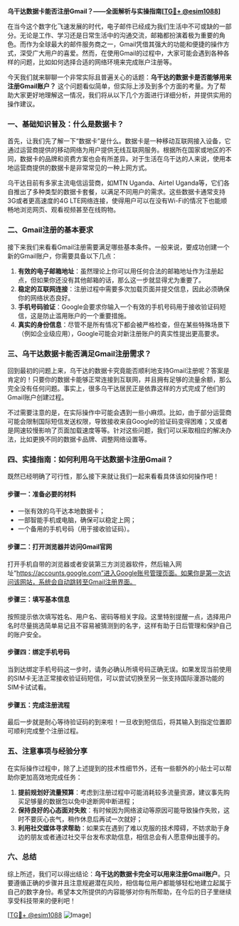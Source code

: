 **乌干达数据卡能否注册Gmail？——全面解析与实操指南[[TG💪+ @esim1088](https://t.me/s/esim1088)]**

在当今这个数字化飞速发展的时代，电子邮件已经成为我们生活中不可或缺的一部分。无论是工作、学习还是日常生活中的沟通交流，邮箱都扮演着极为重要的角色。而作为全球最大的邮件服务商之一，Gmail凭借其强大的功能和便捷的操作方式，深受广大用户的喜爱。然而，在使用Gmail的过程中，大家可能会遇到各种各样的问题，比如如何选择合适的网络环境来完成账户注册等。

今天我们就来聊聊一个非常实际且普遍关心的话题：**乌干达的数据卡是否能够用来注册Gmail账户？** 这个问题看似简单，但实际上涉及到多个方面的考量。为了帮助大家更好地理解这一情况，我们将从以下几个方面进行详细分析，并提供实用的操作建议。

### 一、基础知识普及：什么是数据卡？

首先，让我们先了解一下“数据卡”是什么。数据卡是一种移动互联网接入设备，它通过运营商提供的移动网络为用户提供无线互联网服务。根据所在国家或地区的不同，数据卡的品牌和资费方案也会有所差异。对于生活在乌干达的人来说，使用本地运营商提供的数据卡是非常常见的一种上网方式。

乌干达目前有多家主流电信运营商，如MTN Uganda、Airtel Uganda等，它们各自推出了多种类型的数据卡套餐，以满足不同用户的需求。这些数据卡通常支持3G或者更高速度的4G LTE网络连接，使得用户可以在没有Wi-Fi的情况下也能顺畅地浏览网页、观看视频甚至在线购物。

### 二、Gmail注册的基本要求

接下来我们来看看Gmail注册需要满足哪些基本条件。一般来说，要成功创建一个新的Gmail账户，你需要具备以下几点：

1. **有效的电子邮箱地址**：虽然理论上你可以用任何合法的邮箱地址作为注册起点，但如果你还没有其他邮箱的话，那么这一步就显得尤为重要了。
2. **稳定的互联网连接**：注册过程中需要多次加载页面并提交信息，因此必须确保你的网络状态良好。
3. **手机号码验证**：Google会要求你输入一个有效的手机号码用于接收验证码短信，这是防止滥用账户的一个重要措施。
4. **真实的身份信息**：尽管不是所有情况下都会被严格检查，但在某些特殊场景下（例如企业级应用），Google可能会对新注册账户的真实性提出更高要求。

### 三、乌干达数据卡能否满足Gmail注册需求？

回到最初的问题上来，乌干达的数据卡究竟能否顺利地支持Gmail注册呢？答案是肯定的！只要你的数据卡能够正常连接到互联网，并且拥有足够的流量余额，那么完全没有任何问题。事实上，很多乌干达居民正是依靠这样的方式完成了他们的Gmail账户创建过程。

不过需要注意的是，在实际操作中可能会遇到一些小麻烦。比如，由于部分运营商可能会限制国际短信发送权限，导致接收来自Google的验证码变得困难；又或者是网速较慢影响了页面加载速度等等。针对这些问题，我们可以采取相应的解决办法，比如更换不同的数据卡品牌、调整网络设置等。

### 四、实操指南：如何利用乌干达数据卡注册Gmail？

既然已经明确了可行性，那么接下来就让我们一起来看看具体该如何操作吧！

#### 步骤一：准备必要的材料
- 一张有效的乌干达本地数据卡；
- 一部智能手机或电脑，确保可以稳定上网；
- 一个备用的手机号码（用于接收验证码）。

#### 步骤二：打开浏览器并访问Gmail官网
打开手机自带的浏览器或者安装第三方浏览器软件，然后输入网址“https://accounts.google.com”进入Google账号管理页面。如果你是第一次访问该网站，系统会自动跳转至Gmail注册界面。

#### 步骤三：填写基本信息
按照提示依次填写姓名、用户名、密码等相关字段。这里特别提醒一点，选择用户名时尽量挑选简单易记且不容易被猜测到的名字，这样有助于日后管理和保护自己的账户安全。

#### 步骤四：绑定手机号码
当到达绑定手机号码这一步时，请务必确认所填号码正确无误。如果发现当前使用的SIM卡无法正常接收验证码短信，可以尝试切换至另一张支持国际漫游功能的SIM卡试试看。

#### 步骤五：完成注册流程
最后一步就是耐心等待验证码的到来啦！一旦收到短信后，将其输入到指定位置即可顺利完成整个注册过程。

### 五、注意事项与经验分享

在实际操作过程中，除了上述提到的技术性细节外，还有一些额外的小贴士可以帮助你更加高效地完成任务：

1. **提前规划好流量预算**：考虑到注册过程中可能消耗较多流量资源，建议事先购买足够量的数据包以免中途断网中断进程；
2. **保持良好的心态面对失败**：有时候因为网络波动等原因可能导致操作失败，这时不要灰心丧气，稍作休息后再试一次就好；
3. **利用社交媒体寻求帮助**：如果实在遇到了难以克服的技术障碍，不妨求助于身边的朋友或者通过社交平台发布求助信息，相信总会有人愿意伸出援手的。

### 六、总结

综上所述，我们可以得出结论：**乌干达的数据卡完全可以用来注册Gmail账户**。只要遵循正确的步骤并且注意规避潜在风险，相信每位用户都能够轻松地建立起属于自己的数字身份。希望本文所提供的内容能够对你有所帮助，在今后的日子里继续享受科技带来的便利吧！

[[TG💪+ @esim1088](https://t.me/s/esim1088) ![Image](https://i.postimg.cc/4NQfJmqS/Snipaste-2025-05-13-00-14-12.png)]
